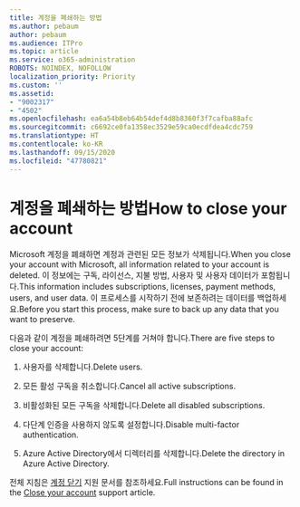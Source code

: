 ```yaml
---
title: 계정을 폐쇄하는 방법
ms.author: pebaum
author: pebaum
ms.audience: ITPro
ms.topic: article
ms.service: o365-administration
ROBOTS: NOINDEX, NOFOLLOW
localization_priority: Priority
ms.custom: ''
ms.assetid:
- "9002317"
- "4502"
ms.openlocfilehash: ea6a54b8eb64b54def4d8b8360f3f7cafba88afc
ms.sourcegitcommit: c6692ce0fa1358ec3529e59ca0ecdfdea4cdc759
ms.translationtype: HT
ms.contentlocale: ko-KR
ms.lasthandoff: 09/15/2020
ms.locfileid: "47780821"
---
```

# <a name="how-to-close-your-account"></a><span data-ttu-id="a98f8-102">계정을 폐쇄하는 방법</span><span class="sxs-lookup"><span data-stu-id="a98f8-102">How to close your account</span></span>

<span data-ttu-id="a98f8-103">Microsoft 계정을 폐쇄하면 계정과 관련된 모든 정보가 삭제됩니다.</span><span class="sxs-lookup"><span data-stu-id="a98f8-103">When you close your account with Microsoft, all information related to your account is deleted.</span></span> <span data-ttu-id="a98f8-104">이 정보에는 구독, 라이선스, 지불 방법, 사용자 및 사용자 데이터가 포함됩니다.</span><span class="sxs-lookup"><span data-stu-id="a98f8-104">This information includes subscriptions, licenses, payment methods, users, and user data.</span></span> <span data-ttu-id="a98f8-105">이 프로세스를 시작하기 전에 보존하려는 데이터를 백업하세요.</span><span class="sxs-lookup"><span data-stu-id="a98f8-105">Before you start this process, make sure to back up any data that you want to preserve.</span></span>

<span data-ttu-id="a98f8-106">다음과 같이 계정을 폐쇄하려면 5단계를 거쳐야 합니다.</span><span class="sxs-lookup"><span data-stu-id="a98f8-106">There are five steps to close your account:</span></span>

1. <span data-ttu-id="a98f8-107">사용자를 삭제합니다.</span><span class="sxs-lookup"><span data-stu-id="a98f8-107">Delete users.</span></span>

2. <span data-ttu-id="a98f8-108">모든 활성 구독을 취소합니다.</span><span class="sxs-lookup"><span data-stu-id="a98f8-108">Cancel all active subscriptions.</span></span>

3. <span data-ttu-id="a98f8-109">비활성화된 모든 구독을 삭제합니다.</span><span class="sxs-lookup"><span data-stu-id="a98f8-109">Delete all disabled subscriptions.</span></span>

4. <span data-ttu-id="a98f8-110">다단계 인증을 사용하지 않도록 설정합니다.</span><span class="sxs-lookup"><span data-stu-id="a98f8-110">Disable multi-factor authentication.</span></span>

5. <span data-ttu-id="a98f8-111">Azure Active Directory에서 디렉터리를 삭제합니다.</span><span class="sxs-lookup"><span data-stu-id="a98f8-111">Delete the directory in Azure Active Directory.</span></span>

<span data-ttu-id="a98f8-112">전체 지침은 [계정 닫기](https://docs.microsoft.com/microsoft-365/commerce/close-your-account) 지원 문서를 참조하세요.</span><span class="sxs-lookup"><span data-stu-id="a98f8-112">Full instructions can be found in the [Close your account](https://docs.microsoft.com/microsoft-365/commerce/close-your-account) support article.</span></span>
